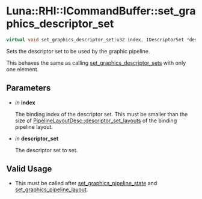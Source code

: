 # Luna::RHI::ICommandBuffer::set_graphics_descriptor_set

```c++
virtual void set_graphics_descriptor_set(u32 index, IDescriptorSet *descriptor_set)=0
```

Sets the descriptor set to be used by the graphic pipeline. 

This behaves the same as calling [set_graphics_descriptor_sets](struct_luna_1_1_r_h_i_1_1_i_command_buffer_1a8000f3cf88cafdb071339a25e5b7599a.md) with only one element. 

## Parameters
* *in* **index**

    The binding index of the descriptor set. This must be smaller than the size of [PipelineLayoutDesc::descriptor_set_layouts](struct_luna_1_1_r_h_i_1_1_pipeline_layout_desc_1af14fb6495cacbbf8522b496fd1681901.md) of the binding pipeline layout. 

* *in* **descriptor_set**

    The descriptor set to set. 

## Valid Usage
* This must be called after [set_graphics_pipeline_state](struct_luna_1_1_r_h_i_1_1_i_command_buffer_1a74cc0f93a3aa327e788789b87a5cd891.md) and [set_graphics_pipeline_layout](struct_luna_1_1_r_h_i_1_1_i_command_buffer_1a35de6b8341e6e61c170167b32f9ddf41.md). 

